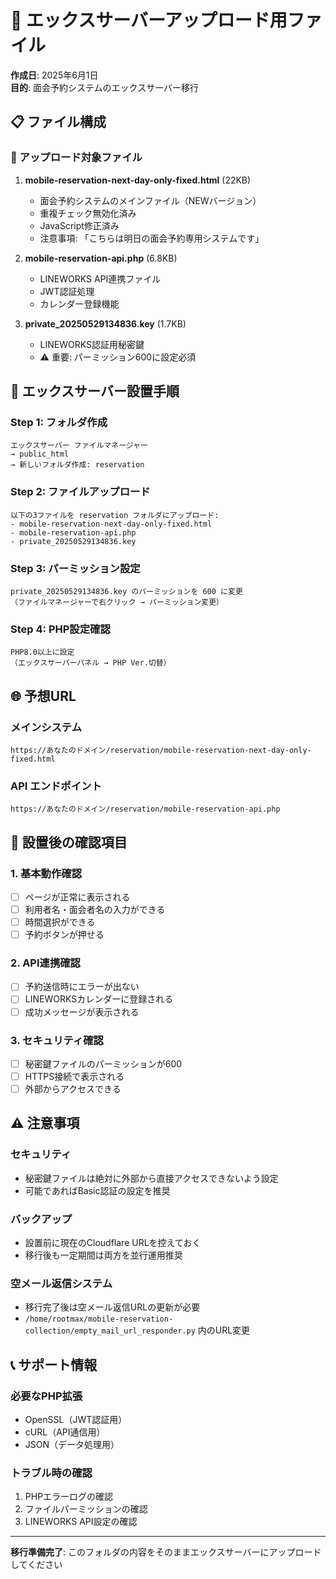 # 📁 エックスサーバーアップロード用ファイル

**作成日**: 2025年6月1日  
**目的**: 面会予約システムのエックスサーバー移行  

## 📋 ファイル構成

### 📄 アップロード対象ファイル

1. **mobile-reservation-next-day-only-fixed.html** (22KB)
   - 面会予約システムのメインファイル（NEWバージョン）
   - 重複チェック無効化済み
   - JavaScript修正済み
   - 注意事項: 「こちらは明日の面会予約専用システムです」

2. **mobile-reservation-api.php** (6.8KB)
   - LINEWORKS API連携ファイル
   - JWT認証処理
   - カレンダー登録機能

3. **private_20250529134836.key** (1.7KB)
   - LINEWORKS認証用秘密鍵
   - ⚠️ 重要: パーミッション600に設定必須

## 🚀 エックスサーバー設置手順

### Step 1: フォルダ作成
```
エックスサーバー ファイルマネージャー
→ public_html
→ 新しいフォルダ作成: reservation
```

### Step 2: ファイルアップロード
```
以下の3ファイルを reservation フォルダにアップロード:
- mobile-reservation-next-day-only-fixed.html
- mobile-reservation-api.php
- private_20250529134836.key
```

### Step 3: パーミッション設定
```
private_20250529134836.key のパーミッションを 600 に変更
（ファイルマネージャーで右クリック → パーミッション変更）
```

### Step 4: PHP設定確認
```
PHP8.0以上に設定
（エックスサーバーパネル → PHP Ver.切替）
```

## 🌐 予想URL

### メインシステム
```
https://あなたのドメイン/reservation/mobile-reservation-next-day-only-fixed.html
```

### API エンドポイント
```
https://あなたのドメイン/reservation/mobile-reservation-api.php
```

## 🔧 設置後の確認項目

### 1. 基本動作確認
- [ ] ページが正常に表示される
- [ ] 利用者名・面会者名の入力ができる
- [ ] 時間選択ができる
- [ ] 予約ボタンが押せる

### 2. API連携確認
- [ ] 予約送信時にエラーが出ない
- [ ] LINEWORKSカレンダーに登録される
- [ ] 成功メッセージが表示される

### 3. セキュリティ確認
- [ ] 秘密鍵ファイルのパーミッションが600
- [ ] HTTPS接続で表示される
- [ ] 外部からアクセスできる

## ⚠️ 注意事項

### セキュリティ
- 秘密鍵ファイルは絶対に外部から直接アクセスできないよう設定
- 可能であればBasic認証の設定を推奨

### バックアップ
- 設置前に現在のCloudflare URLを控えておく
- 移行後も一定期間は両方を並行運用推奨

### 空メール返信システム
- 移行完了後は空メール返信URLの更新が必要
- `/home/rootmax/mobile-reservation-collection/empty_mail_url_responder.py` 内のURL変更

## 📞 サポート情報

### 必要なPHP拡張
- OpenSSL（JWT認証用）
- cURL（API通信用）
- JSON（データ処理用）

### トラブル時の確認
1. PHPエラーログの確認
2. ファイルパーミッションの確認
3. LINEWORKS API設定の確認

---

**移行準備完了**: このフォルダの内容をそのままエックスサーバーにアップロードしてください